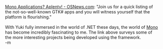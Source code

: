 <br /><a href="http://www.osnews.com/story.php?news_id=9780">Mono Applications? Aplenty! - OSNews.com</a>: "Join us for a quick listing of the not-so-well-known GTK# apps and you will witness yourself that the platform is flourishing."
<br />
<br /><font class="comment">With Yuki fully immersed in the world of .NET these days, the world of <a href="http://www.mono-project.com/about/index.html">Mono </a>has become incredibly fascinating to me.  The link above surveys some of the more interesting projects being developed using the framework.</font>
<br />-m
<br />